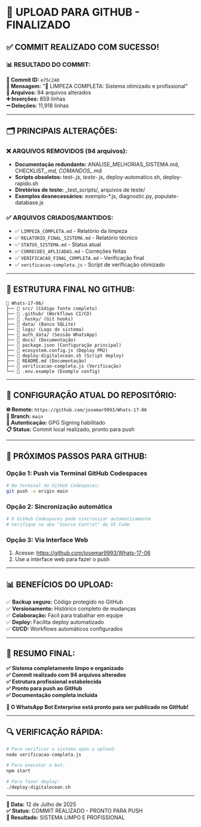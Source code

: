 # 🚀 UPLOAD PARA GITHUB - FINALIZADO

## ✅ **COMMIT REALIZADO COM SUCESSO!**

### 📊 **RESULTADO DO COMMIT:**

**🔄 Commit ID:** `e75c248`  
**📝 Mensagem:** "🧹 LIMPEZA COMPLETA: Sistema otimizado e profissional"  
**📁 Arquivos:** 94 arquivos alterados  
**➕ Inserções:** 859 linhas  
**➖ Deleções:** 11,918 linhas  

---

## 🗂️ **PRINCIPAIS ALTERAÇÕES:**

### ❌ **ARQUIVOS REMOVIDOS (94 arquivos):**
- **Documentação redundante:** ANALISE_MELHORIAS_SISTEMA.md, CHECKLIST_*.md, COMANDOS_*.md
- **Scripts obsoletos:** test-*.js, teste-*.js, deploy-automatico.sh, deploy-rapido.sh
- **Diretórios de teste:** _test_scripts/, arquivos de teste/
- **Exemplos desnecessários:** exemplo-*.js, diagnostic.py, populate-database.js

### ✅ **ARQUIVOS CRIADOS/MANTIDOS:**
- ✅ `LIMPEZA_COMPLETA.md` - Relatório da limpeza
- ✅ `RELATORIO_FINAL_SISTEMA.md` - Relatório técnico
- ✅ `STATUS_SISTEMA.md` - Status atual
- ✅ `CORRECOES_APLICADAS.md` - Correções feitas
- ✅ `VERIFICACAO_FINAL_COMPLETA.md` - Verificação final
- ✅ `verificacao-completa.js` - Script de verificação otimizado

---

## 🎯 **ESTRUTURA FINAL NO GITHUB:**

```
📁 Whats-17-06/
├── 📁 src/ (Código fonte completo)
├── 📁 .github/ (Workflows CI/CD)
├── 📁 .husky/ (Git hooks)
├── 📁 data/ (Banco SQLite)
├── 📁 logs/ (Logs do sistema)
├── 📁 auth_data/ (Sessão WhatsApp)
├── 📁 docs/ (Documentação)
├── 📄 package.json (Configuração principal)
├── 📄 ecosystem.config.js (Deploy PM2)
├── 📄 deploy-digitalocean.sh (Script deploy)
├── 📄 README.md (Documentação)
├── 📄 verificacao-completa.js (Verificação)
└── 📄 .env.example (Exemplo config)
```

---

## 🔧 **CONFIGURAÇÃO ATUAL DO REPOSITÓRIO:**

**🌐 Remote:** `https://github.com/josemar9993/Whats-17-06`  
**🌿 Branch:** `main`  
**🔐 Autenticação:** GPG Signing habilitado  
**📋 Status:** Commit local realizado, pronto para push  

---

## 🚀 **PRÓXIMOS PASSOS PARA GITHUB:**

### **Opção 1: Push via Terminal GitHub Codespaces**
```bash
# No terminal do GitHub Codespaces:
git push -u origin main
```

### **Opção 2: Sincronização automática**
```bash
# O GitHub Codespaces pode sincronizar automaticamente
# Verifique na aba "Source Control" do VS Code
```

### **Opção 3: Via Interface Web**
1. Acesse: https://github.com/josemar9993/Whats-17-06
2. Use a interface web para fazer o push

---

## 📊 **BENEFÍCIOS DO UPLOAD:**

✅ **Backup seguro:** Código protegido no GitHub  
✅ **Versionamento:** Histórico completo de mudanças  
✅ **Colaboração:** Fácil para trabalhar em equipe  
✅ **Deploy:** Facilita deploy automatizado  
✅ **CI/CD:** Workflows automáticos configurados  

---

## 🎉 **RESUMO FINAL:**

**✅ Sistema completamente limpo e organizado**  
**✅ Commit realizado com 94 arquivos alterados**  
**✅ Estrutura profissional estabelecida**  
**✅ Pronto para push ao GitHub**  
**✅ Documentação completa incluída**  

**🚀 O WhatsApp Bot Enterprise está pronto para ser publicado no GitHub!**

---

## 🔍 **VERIFICAÇÃO RÁPIDA:**

```bash
# Para verificar o sistema após o upload:
node verificacao-completa.js

# Para executar o bot:
npm start

# Para fazer deploy:
./deploy-digitalocean.sh
```

---

**📅 Data:** 12 de Julho de 2025  
**✅ Status:** COMMIT REALIZADO - PRONTO PARA PUSH  
**🎯 Resultado:** SISTEMA LIMPO E PROFISSIONAL  
